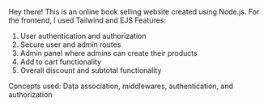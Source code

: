 Hey there! This is an online book selling website created using Node.js. For the frontend, I used Tailwind and EJS
Features:
1) User authentication and authorization
2) Secure user and admin routes
3) Admin panel where admins can create their products
4) Add to cart functionality
5) Overall discount and subtotal functionality

Concepts used: Data association, middlewares, authentication, and authorization
